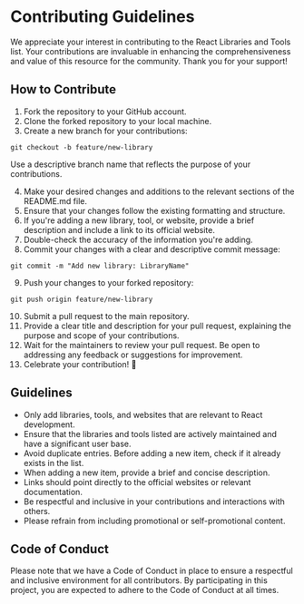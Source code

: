 # Contributing Guidelines

We appreciate your interest in contributing to the React Libraries and Tools list. Your contributions are invaluable in enhancing the comprehensiveness and value of this resource for the community. Thank you for your support!

## How to Contribute

1. Fork the repository to your GitHub account.
2. Clone the forked repository to your local machine.
3. Create a new branch for your contributions:

```
git checkout -b feature/new-library
```
Use a descriptive branch name that reflects the purpose of your contributions.

4. Make your desired changes and additions to the relevant sections of the README.md file.
5. Ensure that your changes follow the existing formatting and structure.
6. If you're adding a new library, tool, or website, provide a brief description and include a link to its official website.
7. Double-check the accuracy of the information you're adding.
8. Commit your changes with a clear and descriptive commit message:

```
git commit -m "Add new library: LibraryName"
```

9. Push your changes to your forked repository:

```
git push origin feature/new-library
```

10. Submit a pull request to the main repository.
11. Provide a clear title and description for your pull request, explaining the purpose and scope of your contributions.
12. Wait for the maintainers to review your pull request. Be open to addressing any feedback or suggestions for improvement.
13. Celebrate your contribution! 🎉

## Guidelines

- Only add libraries, tools, and websites that are relevant to React development.
- Ensure that the libraries and tools listed are actively maintained and have a significant user base.
- Avoid duplicate entries. Before adding a new item, check if it already exists in the list.
- When adding a new item, provide a brief and concise description.
- Links should point directly to the official websites or relevant documentation.
- Be respectful and inclusive in your contributions and interactions with others.
- Please refrain from including promotional or self-promotional content.

## Code of Conduct

Please note that we have a Code of Conduct in place to ensure a respectful and inclusive environment for all contributors. By participating in this project, you are expected to adhere to the Code of Conduct at all times.
